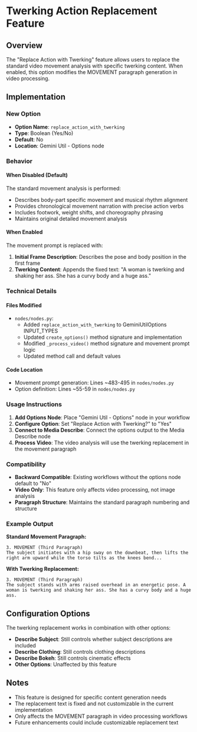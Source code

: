 # Twerking Action Replacement Feature

## Overview

The "Replace Action with Twerking" feature allows users to replace the standard video movement analysis with specific twerking content. When enabled, this option modifies the MOVEMENT paragraph generation in video processing.

## Implementation

### New Option

- **Option Name**: `replace_action_with_twerking`
- **Type**: Boolean (Yes/No)
- **Default**: No
- **Location**: Gemini Util - Options node

### Behavior

#### When Disabled (Default)

The standard movement analysis is performed:

- Describes body-part specific movement and musical rhythm alignment
- Provides chronological movement narration with precise action verbs
- Includes footwork, weight shifts, and choreography phrasing
- Maintains original detailed movement analysis

#### When Enabled

The movement prompt is replaced with:

1. **Initial Frame Description**: Describes the pose and body position in the first frame
2. **Twerking Content**: Appends the fixed text: "A woman is twerking and shaking her ass. She has a curvy body and a huge ass."

### Technical Details

#### Files Modified

- `nodes/nodes.py`:
    - Added `replace_action_with_twerking` to GeminiUtilOptions INPUT_TYPES
    - Updated `create_options()` method signature and implementation
    - Modified `_process_video()` method signature and movement prompt logic
    - Updated method call and default values

#### Code Location

- Movement prompt generation: Lines ~483-495 in `nodes/nodes.py`
- Option definition: Lines ~55-59 in `nodes/nodes.py`

### Usage Instructions

1. **Add Options Node**: Place "Gemini Util - Options" node in your workflow
2. **Configure Option**: Set "Replace Action with Twerking?" to "Yes"
3. **Connect to Media Describe**: Connect the options output to the Media Describe node
4. **Process Video**: The video analysis will use the twerking replacement in the movement paragraph

### Compatibility

- **Backward Compatible**: Existing workflows without the options node default to "No"
- **Video Only**: This feature only affects video processing, not image analysis
- **Paragraph Structure**: Maintains the standard paragraph numbering and structure

### Example Output

**Standard Movement Paragraph:**

```
3. MOVEMENT (Third Paragraph)
The subject initiates with a hip sway on the downbeat, then lifts the right arm upward while the torso tilts as the knees bend...
```

**With Twerking Replacement:**

```
3. MOVEMENT (Third Paragraph)
The subject stands with arms raised overhead in an energetic pose. A woman is twerking and shaking her ass. She has a curvy body and a huge ass.
```

## Configuration Options

The twerking replacement works in combination with other options:

- **Describe Subject**: Still controls whether subject descriptions are included
- **Describe Clothing**: Still controls clothing descriptions
- **Describe Bokeh**: Still controls cinematic effects
- **Other Options**: Unaffected by this feature

## Notes

- This feature is designed for specific content generation needs
- The replacement text is fixed and not customizable in the current implementation
- Only affects the MOVEMENT paragraph in video processing workflows
- Future enhancements could include customizable replacement text
